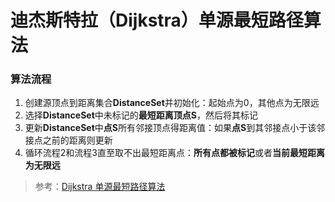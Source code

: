 # 迪杰斯特拉（Dijkstra）单源最短路径算法
### 算法流程
1. 创建源顶点到距离集合**DistanceSet**并初始化：起始点为0，其他点为无限远
2. 选择**DistanceSet**中未标记的**最短距离顶点S**，然后将其标记
3. 更新**DistanceSet**中**点S**所有邻接顶点得距离值：如果**点S**到其邻接点小于该邻接点之前的距离则更新
4. 循环流程2和流程3直至取不出最短距离点：**所有点都被标记**或者**当前最短距离为无限远**



> 参考：[Dijkstra 单源最短路径算法](http://www.cnblogs.com/gaochundong/p/dijkstra_algorithm.html)
